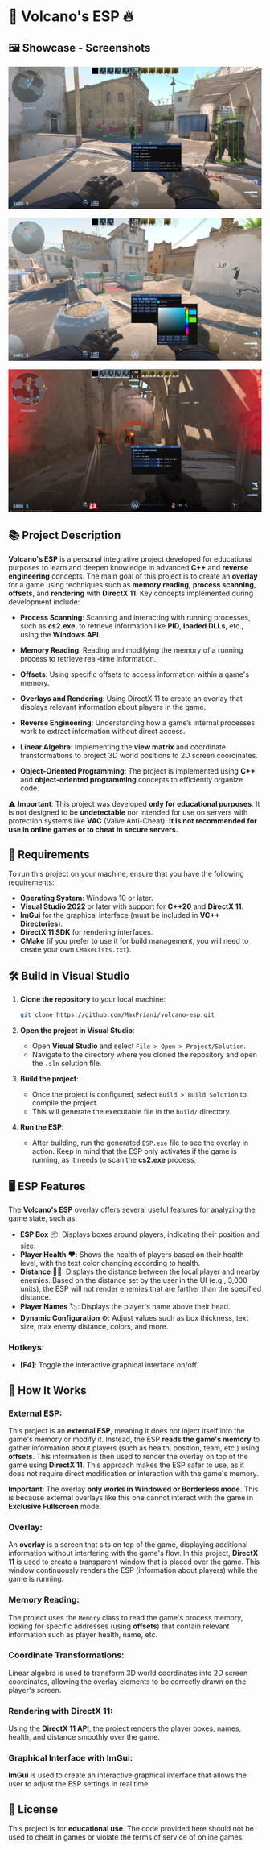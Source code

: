 # 🌋 **Volcano's ESP** 🔥

## 🖼️ **Showcase - Screenshots**

![ESP](https://github.com/MaxPriani/volcano-esp/blob/main/src/assets/images/1.png?raw=true)

![ESP](https://github.com/MaxPriani/volcano-esp/blob/main/src/assets/images/2.png?raw=true)

![ESP](https://github.com/MaxPriani/volcano-esp/blob/main/src/assets/images/3.png?raw=true)

## 📚 **Project Description**

**Volcano's ESP** is a personal integrative project developed for educational purposes to learn and deepen knowledge in advanced **C++** and **reverse engineering** concepts. The main goal of this project is to create an **overlay** for a game using techniques such as **memory reading**, **process scanning**, **offsets**, and **rendering** with **DirectX 11**. Key concepts implemented during development include:

- **Process Scanning**: Scanning and interacting with running processes, such as **cs2.exe**, to retrieve information like **PID**, **loaded DLLs**, etc., using the **Windows API**.

- **Memory Reading**: Reading and modifying the memory of a running process to retrieve real-time information.

- **Offsets**: Using specific offsets to access information within a game's memory.

- **Overlays and Rendering**: Using DirectX 11 to create an overlay that displays relevant information about players in the game.

- **Reverse Engineering**: Understanding how a game’s internal processes work to extract information without direct access.

- **Linear Algebra**: Implementing the **view matrix** and coordinate transformations to project 3D world positions to 2D screen coordinates.

- **Object-Oriented Programming**: The project is implemented using **C++** and **object-oriented programming** concepts to efficiently organize code.

⚠️ **Important**: This project was developed **only for educational purposes**. It is not designed to be **undetectable** nor intended for use on servers with protection systems like **VAC** (Valve Anti-Cheat). **It is not recommended for use in online games or to cheat in secure servers.**

## 🔧 **Requirements**

To run this project on your machine, ensure that you have the following requirements:

- **Operating System**: Windows 10 or later.
- **Visual Studio 2022** or later with support for **C++20** and **DirectX 11**.
- **ImGui** for the graphical interface (must be included in **VC++ Directories**).
- **DirectX 11 SDK** for rendering interfaces.
- **CMake** (if you prefer to use it for build management, you will need to create your own `CMakeLists.txt`).

## 🛠️ **Build in Visual Studio**

1. **Clone the repository** to your local machine:
   ```bash
   git clone https://github.com/MaxPriani/volcano-esp.git
   ```
   
2. **Open the project in Visual Studio**:
   - Open **Visual Studio** and select `File > Open > Project/Solution`.
   - Navigate to the directory where you cloned the repository and open the `.sln` solution file.

3. **Build the project**:
   - Once the project is configured, select `Build > Build Solution` to compile the project.
   - This will generate the executable file in the `build/` directory.

4. **Run the ESP**:
   - After building, run the generated `ESP.exe` file to see the overlay in action. Keep in mind that the ESP only activates if the game is running, as it needs to scan the **cs2.exe** process.

## 🖥️ **ESP Features**

The **Volcano's ESP** overlay offers several useful features for analyzing the game state, such as:

- **ESP Box** 📦: Displays boxes around players, indicating their position and size.
- **Player Health** ❤️: Shows the health of players based on their health level, with the text color changing according to health.
- **Distance** 🏃‍♂️: Displays the distance between the local player and nearby enemies. Based on the distance set by the user in the UI (e.g., 3,000 units), the ESP will not render enemies that are farther than the specified distance.
- **Player Names** 🏷️: Displays the player's name above their head.
- **Dynamic Configuration** ⚙️: Adjust values such as box thickness, text size, max enemy distance, colors, and more.

### Hotkeys:
- **[F4]**: Toggle the interactive graphical interface on/off.

## 📝 **How It Works**

### External ESP:
This project is an **external ESP**, meaning it does not inject itself into the game's memory or modify it. Instead, the ESP **reads the game's memory** to gather information about players (such as health, position, team, etc.) using **offsets**. This information is then used to render the overlay on top of the game using **DirectX 11**. This approach makes the ESP safer to use, as it does not require direct modification or interaction with the game's memory.

**Important**: The overlay **only works in Windowed or Borderless mode**. This is because external overlays like this one cannot interact with the game in **Exclusive Fullscreen** mode.

### Overlay:
An **overlay** is a screen that sits on top of the game, displaying additional information without interfering with the game's flow. In this project, **DirectX 11** is used to create a transparent window that is placed over the game. This window continuously renders the ESP (information about players) while the game is running.

### Memory Reading:
The project uses the `Memory` class to read the game's process memory, looking for specific addresses (using **offsets**) that contain relevant information such as player health, name, etc.

### Coordinate Transformations:
Linear algebra is used to transform 3D world coordinates into 2D screen coordinates, allowing the overlay elements to be correctly drawn on the player's screen.

### Rendering with DirectX 11:
Using the **DirectX 11 API**, the project renders the player boxes, names, health, and distance smoothly over the game.

### Graphical Interface with ImGui:
**ImGui** is used to create an interactive graphical interface that allows the user to adjust the ESP settings in real time.

## 📄 **License**

This project is for **educational use**. The code provided here should not be used to cheat in games or violate the terms of service of online games.
